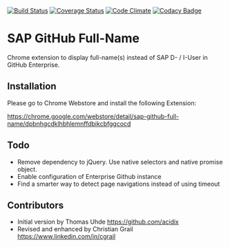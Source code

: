 [![Build Status](https://travis-ci.org/cgrail/github-chrome-fullname.svg?branch=master)](https://travis-ci.org/cgrail/github-chrome-fullname)
[![Coverage Status](https://coveralls.io/repos/cgrail/github-chrome-fullname/badge.svg?branch=master)](https://coveralls.io/r/cgrail/github-chrome-fullname?branch=master)
[![Code Climate](https://codeclimate.com/github/cgrail/github-chrome-fullname/badges/gpa.svg)](https://codeclimate.com/github/cgrail/github-chrome-fullname/code)
[![Codacy Badge](https://www.codacy.com/project/badge/388c23cae96e4eae996175411774f6a2)](https://www.codacy.com/app/christian_3/github-chrome-fullname)

SAP GitHub Full-Name
=====================

Chrome extension to display full-name(s) instead of SAP D- / I-User in GitHub Enterprise.

Installation
------------

Please go to Chrome Webstore and install the following Extension:

https://chrome.google.com/webstore/detail/sap-github-full-name/dpbnhgcdklhbhlemnffdbikcbfggcocd

Todo
----

- Remove dependency to jQuery. Use native selectors and native promise object.
- Enable configuration of Enterprise Github instance
- Find a smarter way to detect page navigations instead of using timeout


Contributors
------------

- Initial version by Thomas Uhde https://github.com/acidix
- Revised and enhanced by Christian Grail https://www.linkedin.com/in/cgrail
